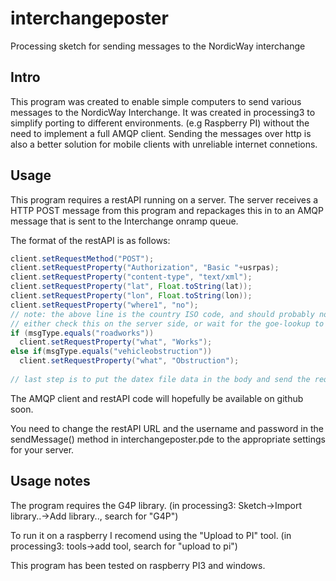 # interchangeposter
Processing sketch for sending messages to the NordicWay interchange

## Intro
This program was created to enable simple computers to send various messages to the NordicWay Interchange.
It was created in processing3 to simplify porting to different environments. (e.g Raspberry PI) without the need to implement a full AMQP client. Sending the messages over http is also a better solution for mobile clients with unreliable internet connetions.

## Usage
This program requires a restAPI running on a server. The server receives a HTTP POST message from this program and repackages this in to an AMQP message that is sent to the Interchange onramp queue. 

The format of the restAPI is as follows:
```java
client.setRequestMethod("POST");
client.setRequestProperty("Authorization", "Basic "+usrpas);
client.setRequestProperty("content-type", "text/xml");
client.setRequestProperty("lat", Float.toString(lat));
client.setRequestProperty("lon", Float.toString(lon));
client.setRequestProperty("where1", "no"); 
// note: the above line is the country ISO code, and should probably not be hard coded.
// either check this on the server side, or wait for the goe-lookup to be implemented on the interchange
if (msgType.equals("roadworks"))
  client.setRequestProperty("what", "Works"); 
else if(msgType.equals("vehicleobstruction"))
  client.setRequestProperty("what", "Obstruction");
  
// last step is to put the datex file data in the body and send the request.
```
The AMQP client and restAPI code will hopefully be available on github soon.

You need to change the restAPI URL and the username and password in the sendMessage() method in interchangeposter.pde to the appropriate settings for your server.

## Usage notes

The program requires the G4P library. (in processing3: Sketch->Import library..->Add library.., search for "G4P")

To run it on a raspberry I recomend using the "Upload to PI" tool. (in processing3: tools->add tool, search for "upload to pi")

This program has been tested on raspberry PI3 and windows.
